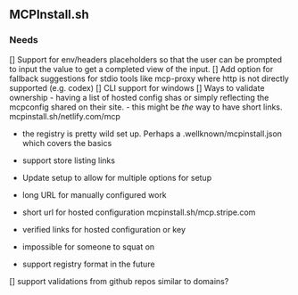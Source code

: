 
## MCPInstall.sh


### Needs
[] Support for env/headers placeholders so that the user can be prompted to input the value to get a completed view of the input.
[] Add option for fallback suggestions for stdio tools like mcp-proxy where http is not directly supported (e.g. codex)
[] CLI support for windows
[] Ways to validate ownership - having a list of hosted config shas or simply reflecting the mcpconfig shared on their site.
    - this might be _the_ way to have short links. mcpinstall.sh/netlify.com/mcp
  - the registry is pretty wild set up. Perhaps a .wellknown/mcpinstall.json which covers the basics  

  - support store listing links


  - Update setup to allow for multiple options for setup


- long URL for manually configured work
- short url for hosted configuration mcpinstall.sh/mcp.stripe.com
- verified links for hosted configuration or key
- impossible for someone to squat on
- support registry format in the future


[] support validations from github repos similar to domains?